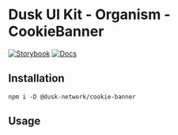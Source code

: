 # Dusk UI Kit - Organism - CookieBanner

[![Storybook](https://img.shields.io/badge/Storybook-Component_Playground-%23FF4785?style=flat&logo=storybook)](https://dusk-network.github.io/dusk-ui-kit/?path=/story/components-atoms-cookie-banner)
[![Docs](https://img.shields.io/badge/Documentation-%235E35CF?style=flat)](https://dusk-network.github.io/dusk-ui-kit/docs/components/atoms/cookie-banner)

## Installation

```
npm i -D @dusk-network/cookie-banner
```

## Usage

<!-- MARKDOWN-AUTO-DOCS:START (CODE:src=../../../examples/src/CookieBanner.svelte) -->
<!-- MARKDOWN-AUTO-DOCS:END -->
